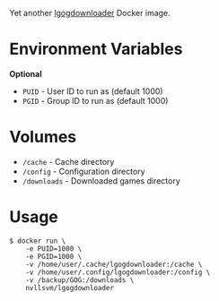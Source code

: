 Yet another [lgogdownloader](https://github.com/Sude-/lgogdownloader) Docker image.

# Environment Variables

**Optional**
- ``PUID`` - User ID to run as (default 1000)
- ``PGID`` - Group ID to run as (default 1000)

# Volumes

- ``/cache`` - Cache directory
- ``/config`` - Configuration directory
- ``/downloads`` - Downloaded games directory

# Usage

```
$ docker run \
    -e PUID=1000 \
    -e PGID=1000 \
    -v /home/user/.cache/lgogdownloader:/cache \
    -v /home/user/.config/lgogdownloader:/config \
    -v /backup/GOG:/downloads \
    nvllsvm/lgogdownloader
```
